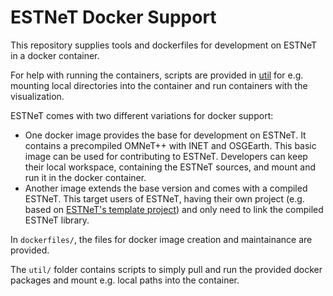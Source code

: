 # ESTNeT Docker Support
This repository supplies tools and dockerfiles for development on ESTNeT in a docker container.

For help with running the containers, scripts are provided in [util](https://github.com/estnet-framework/estnet-docker/tree/main/util) for e.g. mounting local directories into the container and run containers with the visualization. 


ESTNeT comes with two different variations for docker support: 
- One docker image provides the base for development on ESTNeT. It contains a precompiled OMNeT++ with INET and OSGEarth. This basic image can be used for contributing to ESTNeT. Developers can keep their local workspace, containing the ESTNeT sources, and mount and run it in the docker container. 
- Another image extends the base version and comes with a compiled ESTNeT. This target users of ESTNeT, having their own project (e.g. based on [ESTNeT's template project](https://github.com/estnet-framework/estnet-template)) and only need to link the compiled ESTNeT library.


In `dockerfiles/`, the files for docker image creation and maintainance are provided.


The `util/` folder contains scripts to simply pull and run the provided docker packages and mount e.g. local paths into the container.

